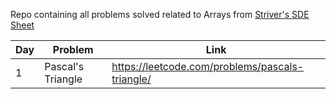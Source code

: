Repo containing all problems solved related to Arrays from [Striver's SDE Sheet](https://takeuforward.org/interviews/strivers-sde-sheet-top-coding-interview-problems/)

|Day|Problem|Link|
|---|-------|----|
|1|Pascal's Triangle|https://leetcode.com/problems/pascals-triangle/|
